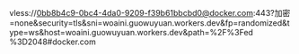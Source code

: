 vless://0bb8b4c9-0bc4-4da0-9209-f39b61bbcbd0@docker.com:443?加密=none&security=tls&sni=woaini.guowuyuan.workers.dev&fp=randomized&type=ws&host=woaini.guowuyuan.workers.dev&path=%2F%3Fed %3D2048#docker.com
